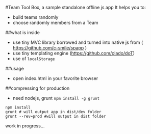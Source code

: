 #Team Tool Box, a sample standalone offline js app
It helps you to:
 - build teams randomly
 - choose randomly members from a Team


##what is inside
 - use tiny MVC library borrowed and turned into native js from ( https://github.com/c-smile/spapp )
 - use tiny templating engine (https://github.com/olado/doT)
 - use of `localStorage`

##usage
 - open index.html in your favorite browser

##compressing for production
  - need nodejs, grunt `npm install -g grunt`
```
npm install
grunt # will output app in dist/dev folder
grunt --rev=prod #will output in dist folder
```

 work in progress...
